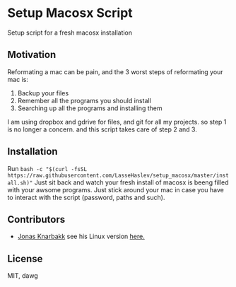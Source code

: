 # Setup Macosx Script
Setup script for a fresh macosx installation

## Motivation

Reformating a mac can be pain, and the 3 worst steps of reformating your mac is:

1. Backup your files
2. Remember all the programs you should install
3. Searching up all the programs and installing them

I am using dropbox and gdrive for files, and git for all my projects. so step 1 is no longer a concern. and this script takes care of step 2 and 3.

## Installation

Run
```bash -c "$(curl -fsSL https://raw.githubusercontent.com/LasseHaslev/setup_macosx/master/install.sh)"```
Just sit back and watch your fresh install of macosx is beeng filled with your awsome programs. Just stick around your mac in case you have to interact with the script (password, paths and such). 

## Contributors
- [Jonas Knarbakk](https://github.com/JonasKnarbakk) see his Linux version [here.](https://github.com/JonasKnarbakk/LinuxSetup)

## License

MIT, dawg
